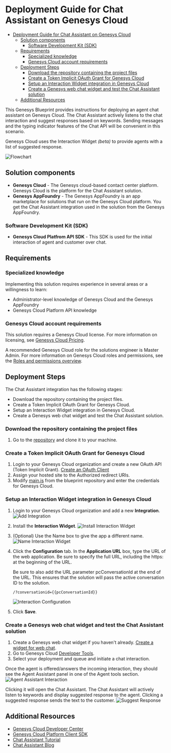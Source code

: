# Deployment Guide for Chat Assistant on Genesys Cloud

- [Deployment Guide for Chat Assistant on Genesys Cloud](#deployment-guide-for-chat-assistant-on-genesys-cloud)
  - [Solution components](#solution-components)
    - [Software Development Kit (SDK)](#software-development-kit-sdk)
  - [Requirements](#requirements)
    - [Specialized knowledge](#specialized-knowledge)
    - [Genesys Cloud account requirements](#genesys-cloud-account-requirements)
  - [Deployment Steps](#deployment-steps)
    - [Download the repository containing the project files](#download-the-repository-containing-the-project-files)
    - [Create a Token Implicit OAuth Grant for Genesys Cloud](#create-a-token-implicit-oauth-grant-for-genesys-cloud)
    - [Setup an Interaction Widget integration in Genesys Cloud](#setup-an-interaction-widget-integration-in-genesys-cloud)
    - [Create a Genesys web chat widget and test the Chat Assistant solution](#create-a-genesys-web-chat-widget-and-test-the-chat-assistant-solution)
  - [Additional Resources](#additional-resources)

This Genesys Blueprint provides instructions for deploying an agent chat assistant on Genesys Cloud. The Chat Assistant actively listens to the chat interaction and suggest responses based on keywords. Sending messages and the typing indicator features of the Chat API will be convenient in this scenario.

Genesys Cloud uses the Interaction Widget *(beta)* to provide agents with a list of suggested response.

![Flowchart](https://github.com/GenesysAppFoundry/genesyscloud-chat-assistant/blob/master/docs/images/flowchart.png "Flowchart")

## Solution components
* **Genesys Cloud** - The Genesys cloud-based contact center platform. Genesys Cloud is the platform for the Chat Assistant solution.
* **Genesys AppFoundry** - The Genesys AppFoundry is an app marketplace for solutions that run on the Genesys Cloud platform. You get the Chat Assistant integration used in the solution from the Genesys AppFoundry.

### Software Development Kit (SDK)
* **Genesys Cloud Platfrom API SDK** - This SDK is used for the initial interaction of agent and customer over chat.

## Requirements

### Specialized knowledge
Implementing this solution requires experience in several areas or a willingness to learn:
* Administrator-level knowledge of Genesys Cloud and the Genesys AppFoundry
* Genesys Cloud Platform API knowledge

### Genesys Cloud account requirements
This solution requires a Genesys Cloud license. For more information on licensing, see [Genesys Cloud Pricing](https://www.genesys.com/pricing "Opens the pricing article").

A recommended Genesys Cloud role for the solutions engineer is Master Admin. For more information on Genesys Cloud roles and permissions, see the [Roles and permissions overview](https://help.mypurecloud.com/?p=24360 "Opens the Roles and permissions overview article").

## Deployment Steps

The Chat Assistant integration has the following stages:

- Download the repository containing the project files.
- Create a Token Implicit OAuth Grant for Genesys Cloud.
- Setup an Interaction Widget integration in Genesys Cloud.
- Create a Genesys web chat widget and test the Chat Assistant solution.

### Download the repository containing the project files

1. Go to the [repository](https://github.com/GenesysAppFoundry/genesyscloud-chat-assistant) and clone it to your machine.

### Create a Token Implicit OAuth Grant for Genesys Cloud

1. Login to your Genesys Cloud organization and create a new OAuth API (Token Implicit Grant). [Create an OAuth Client](https://help.mypurecloud.com/articles/create-an-oauth-client/)
2. Assign your hosted site to the Authorized redirect URIs.
3. Modify [main.js](https://github.com/GenesysAppFoundry/genesyscloud-chat-assistant/blob/master/docs/scripts/main.js) from the blueprint repository and enter the credentials for Genesys Cloud.

### Setup an Interaction Widget integration in Genesys Cloud
1. Login to your Genesys Cloud organization and add a new **Integration**.
   ![Add Integration](https://github.com/GenesysAppFoundry/genesyscloud-chat-assistant/blob/master/docs/images/add-integration.png "Add Integration")
2. Install the **Interaction Widget**.
   ![Install Interaction Widget](https://github.com/GenesysAppFoundry/genesyscloud-chat-assistant/blob/master/docs/images/install-interaction-widget.png "Install Interaction Widget")
3. (Optional) Use the Name box to give the app a different name.
   ![Name Interaction Widget](https://github.com/GenesysAppFoundry/genesyscloud-chat-assistant/blob/master/docs/images/name-interaction.png "Name Interaction Widget")
4. Click the **Configuration** tab. In the **Application URL** box, type the URL of the web application. Be sure to specify the full URL, including the https: at the beginning of the URL.
   
   Be sure to also add the URL parameter pcConversationId at the end of the URL. This ensures that the solution will pass the active conversation ID to the solution.
   ```
   /?conversationid={{pcConversationId}}
   ```
   ![Interaction Configuration](https://github.com/GenesysAppFoundry/genesyscloud-chat-assistant/blob/master/docs/images/interaction-config.png "Interaction Configuration")
5. Click **Save**.

### Create a Genesys web chat widget and test the Chat Assistant solution
1. Create a Genesys web chat widget if you haven't already. [Create a widget for web chat](https://help.mypurecloud.com/?p=195772).
2. Go to Genesys Cloud [Developer Tools](https://developer.mypurecloud.com/developer-tools/#/webchat).
3. Select your deployment and queue and initiate a chat interaction.

Once the agent is offered/answers the incoming interaction, they should see the Agent Assistant panel in one of the Agent tools section.
![Agent Assistant Interaction](https://github.com/GenesysAppFoundry/genesyscloud-chat-assistant/blob/master/docs/images/agent-assistant-integration.png "Agent Assistant Interaction")

Clicking it will open the Chat Assistant. The Chat Assistant will actively listen to keywords and display suggested response to the agent. Clicking a suggested response sends the text to the customer.
![Suggest Response](https://github.com/GenesysAppFoundry/genesyscloud-chat-assistant/blob/master/docs/images/suggest-response.png "Suggest Response")

## Additional Resources
* [Genesys Cloud Developer Center](https://developer.mypurecloud.com/)
* [Genesys Cloud Platform Client SDK](https://developer.mypurecloud.com/api/rest/client-libraries/)
* [Chat Assistant Tutorial](https://developer.mypurecloud.com/api/tutorials/agent-chat-assistant/?language=javascript&step=1)
* [Chat Assistant Blog](https://developer.mypurecloud.com/blog/2020-02-19-agent-chat-assistant/)
